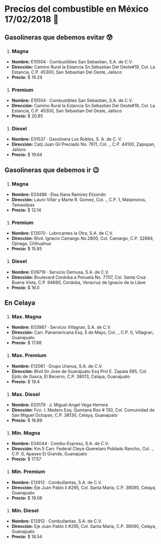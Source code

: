 # Precios del combustible en México 17/02/2018 :car:

## Gasolineras que debemos evitar :cold_sweat:
1. ### Magna
  * **Nombre:** E10504 · Combustibles San Sebastian, S.A. de C.V.
  * **Dirección:** Camino Rural la Estancia Sn.Sebastian Del Oeste#19, Col. La Estancia, C.P. 45300, San Sebastian Del Oeste, Jalisco
  * **Precio:** $ 19.24

1. ### Premium
  * **Nombre:** E10504 · Combustibles San Sebastian, S.A. de C.V.
  * **Dirección:** Camino Rural la Estancia Sn.Sebastian Del Oeste#19, Col. La Estancia, C.P. 45300, San Sebastian Del Oeste, Jalisco
  * **Precio:** $ 20.85

1. ### Diesel
  * **Nombre:** E01537 · Gasolinera Los Robles, S. A. de C. V.
  * **Dirección:** Calz.Juan Gil Preciado No. 7611, Col. ., C.P. 44100, Zapopan, Jalisco
  * **Precio:** $ 19.64


## Gasolineras que debemos ir :wink:
1. ### Magna
  * **Nombre:** E03486 · Elsa Iliana Ramirez Elizondo
  * **Dirección:** Lauro Villar y Marte R. Gomez, Col. ., C.P. 1, Matamoros, Tamaulipas
  * **Precio:** $ 12.14

1. ### Premium
  * **Nombre:** E13070 · Lubricantes la Otra, S.A. de C.V.
  * **Dirección:** Blvd. Ignacio Camargo No.2800, Col. Camargo, C.P. 32884, Ojinaga, Chihuahua
  * **Precio:** $ 15.85

1. ### Diesel
  * **Nombre:** E09719 · Servicio Demusa, S.A. de C.V.
  * **Dirección:** Boulevard Cordoba a Penuela No. 7707, Col. Santa Cruz Buena Vista, C.P. 94690, Cordoba, Veracruz de Ignacio de la Llave
  * **Precio:** $ 16.0


## En Celaya
1. ### Max. Magna
  * **Nombre:** E03987 · Servicio Villagran, S.A. de C.V.
  * **Dirección:** Carr. Panamericana Esq. 5 de Mayo, Col. ., C.P. 0, Villagran, Guanajuato
  * **Precio:** $ 17.88

1. ### Max. Premium
  * **Nombre:** E12061 · Grupo Uranus, S.A. de C.V.
  * **Dirección:** Blvd Sn Jose de Guanajuato Esq Prol E. Zapata 695, Col. Ejido de Gasca, El Becerro, C.P. 38013, Celaya, Guanajuato
  * **Precio:** $ 19.4

1. ### Max. Diesel
  * **Nombre:** E03179 · J. Miguel Angel Vega Herrera
  * **Dirección:** Fco. I. Madero Esq. Quintana Roo # 130, Col. Comuinidad de San Miguel Octopan, C.P. 38130, Celaya, Guanajuato
  * **Precio:** $ 18.89

1. ### Min. Magna
  * **Nombre:** E04044 · Combu-Express, S.A. de C.V.
  * **Dirección:** Km.5 Carr. Federal Cleya-Queretaro Poblado Rancho, Col. ., C.P. 0, Apaseo El Grande, Guanajuato
  * **Precio:** $ 17.57

1. ### Min. Premium
  * **Nombre:** E12912 · Combullantas, S.A. de C.V.
  * **Dirección:** Eje Juan Pablo Ii #295, Col. Santa Maria, C.P. 38090, Celaya, Guanajuato
  * **Precio:** $ 19.06

1. ### Min. Diesel
  * **Nombre:** E12912 · Combullantas, S.A. de C.V.
  * **Dirección:** Eje Juan Pablo Ii #295, Col. Santa Maria, C.P. 38090, Celaya, Guanajuato
  * **Precio:** $ 18.54